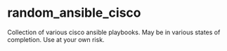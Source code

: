 # random_ansible_cisco
Collection of various cisco ansible playbooks. May be in various states of completion. Use at your own risk.
